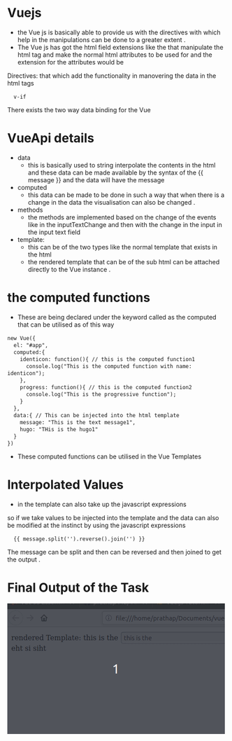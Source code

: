 # Vuejs
  - the Vue js is basically able to provide us with the directives with which help in the manipulations can be done to a greater extent .
  - The Vue js has got the html field extensions like the that manipulate the html tag and make the normal html attributes to be used for and the extension for the attributes would be 

  Directives: 
    that which add the functionality in manovering the data in the html tags
  ```
    v-if
  ```

  There exists the two way data binding for the Vue

# VueApi details

* data
  - this is basically used to string interpolate the contents in the html and these data can be made available by the syntax of the {{ message }} and the data will have the message
* computed
  - this data can be made to be done in such a way that when there is a change in the data the visualisation can also be changed .
* methods
  - the methods are implemented based on the change of the events like in the inputTextChange and then with the change in the input in the input text field
* template:
  - this can be of the two types like the normal template that exists in the html 
  - the rendered template that can be of the sub html can be attached directly to the Vue instance .


# the computed functions

* These are being declared under the keyword called as the computed that can be utilised as of this way


```
new Vue({
  el: "#app",
  computed:{
    identicon: function(){ // this is the computed function1
      console.log("This is the computed function with name: identicon");
    },
    progress: function(){ // this is the computed function2
      console.log("This is the progressive function");
    }
  },
  data:{ // This can be injected into the html template
    message: "This is the text message1",
    hugo: "THis is the hugo1"
  }
})
```
* These computed functions can be utilised in the Vue Templates

# Interpolated Values 
- in the template can also take up the javascript expressions 

so if we take values to be injected into the template and the data can also be modified at the instinct by using the javascript expressions
```
  {{ message.split('').reverse().join('') }}
```

The message can be split and then can be reversed and then joined to get the output .

# Final Output of the Task
![alt Thisisoutput](https://github.com/prathap442/Vue-js-pracs-stephengrider/blob/master/Peek%202020-04-03%2010-38.gif)

